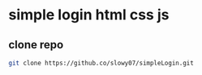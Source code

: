 # simple login html css js
## clone repo
```bash
git clone https://github.co/slowy07/simpleLogin.git
```
